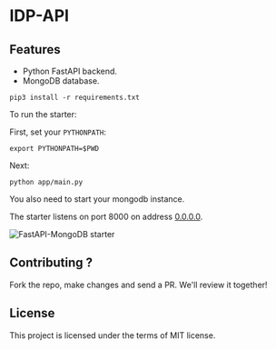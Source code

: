 # IDP-API



## Features

+ Python FastAPI backend.
+ MongoDB database.


```console
pip3 install -r requirements.txt
```

To run the starter:

First, set your `PYTHONPATH`:

```console
export PYTHONPATH=$PWD
```

Next:

```console
python app/main.py
```

You also need to start your mongodb instance.

The starter listens on port 8000 on address [0.0.0.0](0.0.0.0:8080). 

![FastAPI-MongoDB starter]()


## Contributing ?

Fork the repo, make changes and send a PR. We'll review it together!

## License

This project is licensed under the terms of MIT license.
